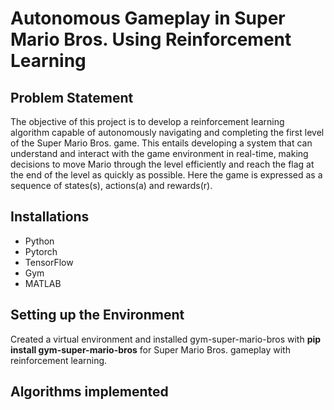 # Autonomous Gameplay in Super Mario Bros. Using Reinforcement Learning



## Problem Statement 
The objective of this project is to develop a reinforcement learning algorithm capable of autonomously navigating and completing the first level of the Super Mario Bros. game. This entails developing a system that can understand and interact with the game environment in real-time, making decisions to move Mario through the level efficiently and reach the flag at the end of the level as quickly as possible. Here the  game is expressed as a sequence of states(s), actions(a) and rewards(r).

## Installations

- Python
- Pytorch
- TensorFlow
- Gym
- MATLAB

## Setting up the Environment

Created a virtual environment and installed gym-super-mario-bros with **pip install gym-super-mario-bros** for Super Mario Bros. gameplay with reinforcement learning.


## Algorithms implemented



